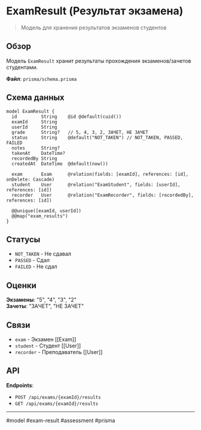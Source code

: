 # ExamResult (Результат экзамена)

> Модель для хранения результатов экзаменов студентов

## Обзор

Модель `ExamResult` хранит результаты прохождения экзаменов/зачетов студентами.

**Файл**: `prisma/schema.prisma`

## Схема данных

```prisma
model ExamResult {
  id         String    @id @default(cuid())
  examId     String
  userId     String
  grade      String?   // 5, 4, 3, 2, ЗАЧЕТ, НЕ ЗАЧЕТ
  status     String    @default("NOT_TAKEN") // NOT_TAKEN, PASSED, FAILED
  notes      String?
  takenAt    DateTime?
  recordedBy String
  createdAt  DateTime  @default(now())
  
  exam       Exam      @relation(fields: [examId], references: [id], onDelete: Cascade)
  student    User      @relation("ExamStudent", fields: [userId], references: [id])
  recorder   User      @relation("ExamRecorder", fields: [recordedBy], references: [id])
  
  @@unique([examId, userId])
  @@map("exam_results")
}
```

## Статусы

- `NOT_TAKEN` - Не сдавал
- `PASSED` - Сдал
- `FAILED` - Не сдал

## Оценки

**Экзамены**: "5", "4", "3", "2"  
**Зачеты**: "ЗАЧЕТ", "НЕ ЗАЧЕТ"

## Связи

- `exam` - Экзамен [[Exam]]
- `student` - Студент [[User]]
- `recorder` - Преподаватель [[User]]

## API

**Endpoints**:
- `POST /api/exams/{examId}/results`
- `GET /api/exams/{examId}/results`

---

#model #exam-result #assessment #prisma


